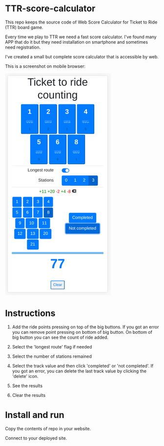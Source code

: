 # TTR-score-calculator
This repo keeps the source code of Web Score Calculator for Ticket to Ride (TTR) board game.

Every time we play to TTR  we need a fast score calculator. 
I've found many APP that do it but they need installation on smartphone and sometimes need registration.

I've created a small but complete score calculator that is accessible by web.

This is a screenshot on mobile browser:

![screenshot](doc/ttr-screenshot.png)

# Instructions

1. Add the ride points pressing on top of the big buttons. If you got an error you can remove point pressing on bottom of big button. On bottom of big button you can see the count of ride added.

2. Select the 'longest route' flag if needed

3. Select the number of stations remained

4. Select the track value and then click 'completed' or 'not completed'. If you got an error, you can delete the last track value by clicking the 'delete' icon.

5. See the results

6. Clear the results


# Install and run
Copy the contents of repo in your website.

Connect to your deployed site.
